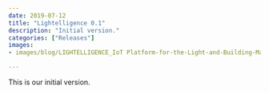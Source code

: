 ```yaml
---
date: 2019-07-12
title: "Lightelligence 0.1"
description: "Initial version."
categories: ["Releases"]
images:
- images/blog/LIGHTELLIGENCE_IoT Platform-for-the-Light-and-Building-Market.png

---
```


This is our initial version.
